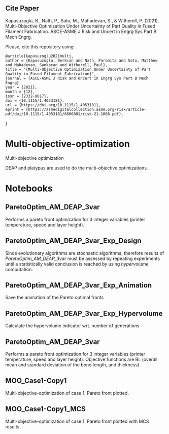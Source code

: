 ## Cite Paper
Kapusuzoglu, B., Nath, P., Sato, M., Mahadevan, S., & Witherell, P. (2021). Multi-Objective Optimization Under Uncertainty of Part Quality in Fused Filament Fabrication. ASCE-ASME J Risk and Uncert in Engrg Sys Part B Mech Engrg.

Please, cite this repository using: 
    
    @article{kapusuzoglu2021multi,
    author = {Kapusuzoglu, Berkcan and Nath, Paromita and Sato, Matthew and Mahadevan, Sankaran and Witherell, Paul},
    title = "{Multi-Objective Optimization Under Uncertainty of Part Quality in Fused Filament Fabrication}",
    journal = {ASCE-ASME J Risk and Uncert in Engrg Sys Part B Mech Engrg},
    year = {2021},
    month = {12},
    issn = {2332-9017},
    doi = {10.1115/1.4053181},
    url = {https://doi.org/10.1115/1.4053181},
    eprint = {https://asmedigitalcollection.asme.org/risk/article-pdf/doi/10.1115/1.4053181/6806801/risk-21-1006.pdf},
}


# Multi-objective-optimization
Multi-objective optimization

DEAP and platypus are used to do the multi-objective optimizations.

# Notebooks
## ParetoOptim_AM_DEAP_3var
Performs a pareto front optimization for 3 integer variables (printer temperature, speed and layer height).

## ParetoOptim_AM_DEAP_3var_Exp_Design
Since evolutionary algorithms are stochastic algorithms, therefore results of *ParetoOptim_AM_DEAP_3var* must be assessed by repeating experiments until a statistically valid conclusion is reached by using *hypervolume* computation.

## ParetoOptim_AM_DEAP_3var_Exp_Animation
Save the animation of the Pareto optimal fronts

## ParetoOptim_AM_DEAP_3var_Exp_Hypervolume
Calculate the hypervolume indicator wrt. number of generations


## ParetoOptim_AM_DEAP_3var
Performs a pareto front optimization for 3 integer variables (printer temperature, speed and layer height).
Objective functions are BL (overall mean and standard deviation of the bond length, and thickness)

## MOO_Case1-Copy1
Multi-objective-optimization of case 1. Pareto front plotted.

## MOO_Case1-Copy1_MCS
Multi-objective-optimization of case 1. Pareto front plotted with MCS results.
